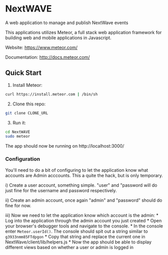 # NextWAVE
A web application to manage and publish NextWave events 

This applications utilizes Meteor, a full stack web application framework for building web and mobile applications in Javascript.  

Website: https://www.meteor.com/

Documentation: http://docs.meteor.com/

## Quick Start

1) Install Meteor:
```bash
curl https://install.meteor.com | /bin/sh
```

2) Clone this repo:
```bash
git clone CLONE_URL
```

3) Run it:
```bash
cd NextWAVE
sudo meteor
```
The app should now be running on http://localhost:3000/

### Configuration

You'll need to do a bit of configuring to let the application know what accounts are Admin acccounts. This a quite the hack, but is only temporary. 

  i) Create a user account, something simple. "user" and "password will do just fine for the username and password respectively.
  
  ii) Create an admin account, once again "admin" and "password" should do fine for now. 
  
  iii) Now we need to let the application know which account is the admin:
      * Log into the application through the admin account you just created
      * Open your browser's debugger tools and navigate to the console.
      * In the console enter `Meteor.userId()`. The console should spit out a string similar to `g3933nmm85FTdpgon`
      * Copy that string and replace the current one in NextWave/client/lib/helpers.js
      * Now the app should be able to display different views based on whether a user or admin is logged in 
